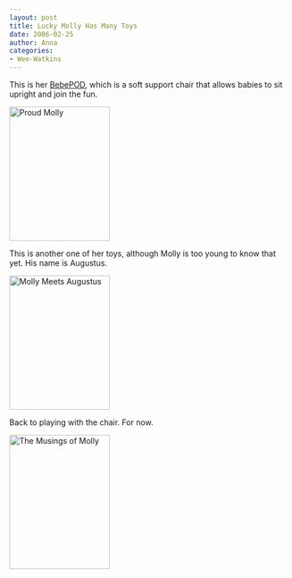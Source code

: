 ```yaml
---
layout: post
title: Lucky Molly Has Many Toys
date: 2006-02-25
author: Anna
categories:
- Wee-Watkins
---
```


This is her <a href="http://www.princelionheart.com/site/n_bc_7101.html">BebePOD</a>, which is a soft support chair that allows babies to sit upright and join the fun.

<div class="figure"><a href="http://newburyportion.com/gallery/show/recent/photo/104444843"><img class="photo" src="http://static.flickr.com/40/104444843_51ca2b50e8_m.jpg" width="180" height="240" alt="Proud Molly" border="0" /></a> </div>

This is another one of her toys, although Molly is too young to know that yet. His name is Augustus.

<div class="figure"><a href="http://newburyportion.com/gallery/show/recent/photo/104453256"><img class="photo" src="http://static.flickr.com/37/104453256_76a2d99337_m.jpg" width="180" height="240" alt="Molly Meets Augustus" border="0" /></a> </div>

Back to playing with the chair. For now.

<div class="figure"><a href="http://newburyportion.com/gallery/show/recent/photo/104457210"><img class="photo" src="http://static.flickr.com/38/104457210_ce90153af1_m.jpg" width="180" height="240" alt="The Musings of Molly" border="0" /></a> </div>